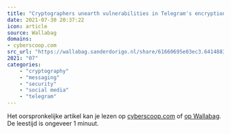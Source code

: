 ```yaml
---
title: "Cryptographers unearth vulnerabilities in Telegram's encryption protocol - CyberScoop"
date: 2021-07-30 20:37:22
icon: article
source: Wallabag
domains:
- cyberscoop.com
src_url: "https://wallabag.sanderdorigo.nl/share/61660695e03ec3.64148837"
2021: "07"
categories:
    - "cryptography"
    - "messaging"
    - "security"
    - "social media"
    - "telegram"
---
```

Het oorspronkelijke artikel kan je lezen op [cyberscoop.com](https://www.cyberscoop.com/telegram-app-security-encryption/) of [op Wallabag](https://wallabag.sanderdorigo.nl/share/61660695e03ec3.64148837). De leestijd is ongeveer 1 minuut.
